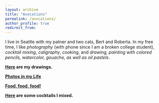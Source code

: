 ```yaml
---
layout: archive
title: "Avocations"
permalink: /avocations/
author_profile: true
redirect_from:
---
```

I live in Seattle with my patner and two cats, Bert and Roberta. In my free time, I like *photography* (with phone since I am a broken college student), *cocktail mixing*, *caligraphy*, *cooking*, and *drawing, painting with colored pencils, watercolor, gouache, as well as oil pastels*.


**[Here](https://kaiserwholearns.github.io/avocations/art) are my drawings.**

**[Photos in my Life](https://kaiserwholearns.github.io/avocations/photos)**

**[Food, food, food!](https://kaiserwholearns.github.io/avocations/food)**

**[Here](https://kaiserwholearns.github.io/avocations/cocktails) are some cocktails I mixed.**